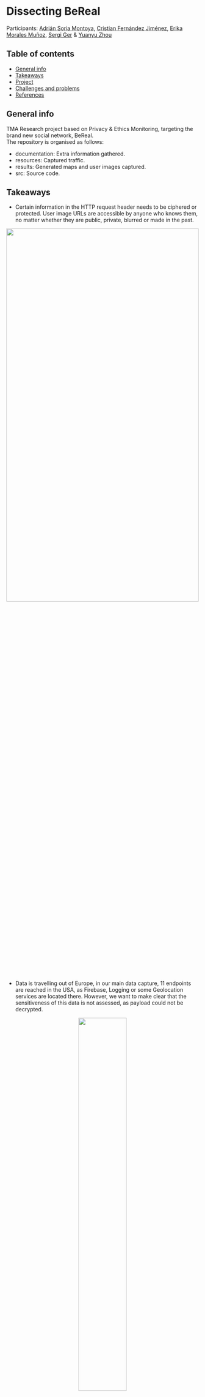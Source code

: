 # Dissecting BeReal
Participants: [Adrián Soria Montoya](https://github.com/CyAdriDe), [Cristian Fernández Jiménez](https://github.com/crisfj00), [Erika Morales Muñoz](https://github.com/ErikaMorales8), [Sergi Ger](https://github.com/sergiger) & [Yuanyu Zhou](https://github.com/zyy55)<br>

## Table of contents
* [General info](#general-info)
* [Takeaways](#takeaways)
* [Project](#project)
* [Challenges and problems](#challenges-and-problems)
* [References](#references)
## General info
TMA Research project based on Privacy & Ethics Monitoring, targeting the brand new social network, BeReal.<br>
The repository is organised as follows:
* documentation: Extra information gathered.
* resources: Captured traffic.
* results: Generated maps and user images captured.
* src: Source code.

## Takeaways
*  Certain information in the HTTP request header needs to be ciphered or protected. User image URLs are accessible by anyone who knows them, no matter whether they are public, private, blurred or made in the past.
<p align="center">
<img src="./documentation/images/captured_request.png" width=100% height=50%>
</p>

*  Data is travelling out of Europe, in our main data capture, 11 endpoints are reached in the USA, as Firebase, Logging or some Geolocation services are located there. However, we want to make clear that the sensitiveness of this data is not assessed, as payload could not be decrypted.
<p align="center">
<img src="./results/captured_connections_spain.png" width=50% height=50%>
</p>

## Project

### Pre-requisites
Project has been developed making use of:
* Python version: 3.10.5
* [Burp Community Edition](https://portswigger.net/burp/communitydownload)
* [BeReal (Android version)](https://play.google.com/store/apps/details?id=com.bereal.ft&gl=US)
* [ProtonVPN](https://protonvpn.com/)
* [Android Studio](https://developer.android.com/studio/)
* [ApkTool](https://ibotpeaches.github.io/Apktool/)
* (Optional) [Frida](https://frida.re/docs/home/)
* (Optional) [Frida Server](https://github.com/frida/frida/releases/)

### Traffic capture
For capturing network traffic packets from BeReal we will use Burp Suite.
Proxy configuration must be done as follows:
<p align="center">
<img src="./documentation/images/burp_config.png" width=50% height=25%>
</p>

Once the proxy listening, we will update the configuration in the Android Device.
<p align="center">
<img src="./documentation/screenshots/proxy_android.png" width=30% height=30%>
</p>

In order to decrypt captured traffic, we may install Burp's certificate as a system cert. <br>
Firstly, export the certificate in the Burp Proxy settings (which will give us a .der certificate). Then, [this guide](https://medium.com/hackers-secrets/adding-a-certificate-to-android-system-trust-store-ae8ca3519a85) can be followed, or just execute the following commands (android device must be rooted and connected to the PC).
```
$ mv <exported_cert_file> $(openssl x509 -inform PEM -subject_hash_old -in <exported_cert_file>| head -1).0 
$ adb root && adb remount 
$ adb push $(openssl x509 -inform PEM -subject_hash_old -in <exported_cert_file>| head -1).0 /system/etc/security/cacerts/ 
$ adb shell chmod 644 /system/etc/security/cacerts/$(openssl x509 -inform PEM -subject_hash_old -in <exported_cert_file>| head -1).0 
$ adb reboot
```
Now, the certificate is available in **Settings --> Security --> Trusted Credentials**.
<p align="center">
<img src="./documentation/screenshots/burp_cert.png" width=30% height=30%>
</p>

Remember to change the name of the exported cert. Normally, this would be enough to see encrypted traffic, but some applications may require to be modified. For this, we use Android Studio. <br>
We decompile the APK with APKTOOL:
```
$ apktool d <path_to_apk>
```
Then, the network config file must be modified as follows:
<p align="center">
<img src="./documentation/images/network_config.png" width=70% height=70%>
</p>

And we connect this configuration file by adding: **android:networkSecurityConfig="@xml/network_security_config"**.

Finally, we may recompile the app and install it by running:
```
$ apktool b BeReal-patched.apk && adb install BeReal-patched.apk
```
At this moment, everything should work properly, but we encountered another problem. <br>
The App has SSL Pinning (which did not have a few months ago), and we need to bypass it. <br>
We encourage you to try [this tutorial](https://redfoxsec.com/blog/ssl-pinning-bypass-android-frida/), but it does not work since it has some kind of blockage, that goes further than our knowledge.

Nevertheless, if you the application is launched without the proxy, a later proxy activation will do the trick.<br> We deduced that the problem is due to authentication petitions.

### Running the project
To run this project, you may follow these commands:
```
$ pip install -r requirements.txt 
$ cd src 
$ python3 main.py 
```

### Execution results
* A page will open in the browser with a map of the world showing the location of all endpoints that received data from the user.
* All images that have been shared clearly through the traffic (no encryption), are deployed on a HTML table.
In some cases, it is possible that the browser will not open. The created files can be located in the resources folder.

## Challenges and problems
* Payload decryption required to root the Android phone, which was not possible in all our devices.
* Furthermore, the use of an unrecognized proxy certificate was noticed by BeReal in different stages, making connection requests unavailable in most cases.
* Burp Suite Proxy only allows to recover HTTP traffic. Besides, it has no feature to save the capture data as it comes, not being possible to feed the Python script in real-time.
* Several mobile Proxy applications have been used with poor results, as PCAPdroid, VirtualXposed, tPacketCapture or VNet. The latter helped us find the critical image URL, that was accessible by anyone.
* Different packet analyzers have been used with poor results, as NetworkMiner, CharlesProxy or Wireshark.

## References
### BeReal official sites
* https://bere.al/en/privacy
* https://bere.al/en/terms

### News about BeReal
* https://www.lavanguardia.com/tecnologia/redes-sociales/20221008/8558648/bereal-seguro-son-todos-datos-recopila-red-social-moda-pmv.html
* https://www.businessinsider.com/guides/tech/is-bereal-safe

### Reverse-engineering BeReal
* https://shomil.me/bereal/
* https://github.com/userbradley
* https://blog.oscars.dev/posts/hacking_bereal_with_man_in_the_middle/
* https://packettotal.com/app/analytics?id=97069f5922d627964430baa636765be8&name=conn

### Mobile phone traffic capture
* https://stackoverflow.com/questions/9555403/capturing-mobile-phone-traffic-on-wireshark
* https://stackoverflow.com/questions/19664129/is-it-possible-to-edit-androidmanifest-xml-after-packaging-the-apk
* https://www.taosoftware.co.jp/en/android/packetcapture/
* https://www.netresec.com/?page=Blog&month=2014-02&post=HowTo-install-NetworkMiner-in-Ubuntu-Fedora-and-Arch-Linux
* https://community.tealiumiq.com/t5/Tealium-for-Android/Setting-up-Charles-to-Proxy-your-Android-Device/ta-p/5121

### Similar works
* https://www.researchgate.net/profile/Nedaa-Barghuthi/publication/274467400_Social_Networks_IM_Forensics_Encryption_Analysis/links/5b1f5894458515270fc48a58/Social-Networks-IM-Forensics-Encryption-Analysis.pdf
* https://www.researchgate.net/publication/328911499_Network_Forensics_Analysis_of_iOS_Social_Networking_and_Messaging_Apps
* https://discovery.upc.edu/discovery/fulldisplay?docid=cdi_arxiv_primary_1903_03196&context=PC&vid=34CSUC_UPC:VU1&lang=ca&search_scope=MyInst_and_CI&adaptor=Primo%20Central&tab=Everything&query=any,contains,GDPR%20analysis%20of%20social%20networks&offset=0
* https://www.mdpi.com/2078-2489/13/1/26/htm
* https://journals.plos.org/plosone/article/file?id=10.1371/journal.pone.0209075&type=printable
